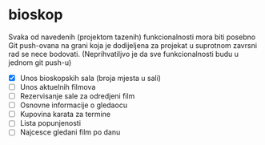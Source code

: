 # bioskop

Svaka od navedenih (projektom tazenih) funkcionalnosti mora biti posebno Git push-ovana na grani koja je dodijeljena za projekat u suprotnom zavrsni rad se nece bodovati. (Neprihvatiljvo je da sve funkcionalnosti budu u jednom git push-u)

- [x] Unos bioskopskih sala (broja mjesta u sali)
- [ ] Unos aktuelnih filmova
- [ ] Rezervisanje sale za odredjeni film
- [ ] Osnovne informacije o gledaocu
- [ ] Kupovina karata za termine
- [ ] Lista popunjenosti
- [ ] Najcesce gledani film po danu
